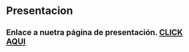 # Presentacion

## Enlace a nuetra página de presentación. [CLICK AQUI](http://eduardo-riera.github.io/presentacion)
